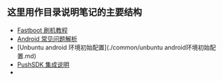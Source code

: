 ## 这里用作目录说明笔记的主要结构

* [Fastboot 刷机教程](./common/FastBoot.md)
* [Android  常见问题解析](./common/AndroidStudioSUseProblem.md)
* [Unbuntu android 环境初始配置](./common/unbuntu android环境初始配置.md)
* [PushSDK 集成说明](./meizu/PushSDK.md)
* 
